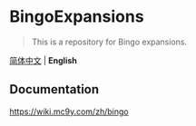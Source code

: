 # BingoExpansions

> This is a repository for Bingo expansions.

[简体中文](./README.md) | **English**

## Documentation

https://wiki.mc9y.com/zh/bingo